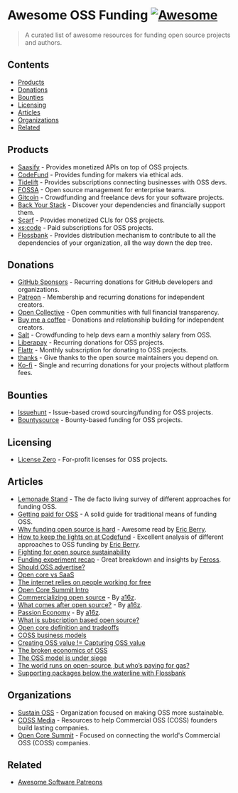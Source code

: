 # Awesome OSS Funding [![Awesome](https://awesome.re/badge.svg)](https://awesome.re)

> A curated list of awesome resources for funding open source projects and authors.


## Contents

<!-- toc -->

- [Products](#products)
- [Donations](#donations)
- [Bounties](#bounties)
- [Licensing](#licensing)
- [Articles](#articles)
- [Organizations](#organizations)
- [Related](#related)

<!-- tocstop -->

## Products

- [Saasify](https://saasify.sh) - Provides monetized APIs on top of OSS projects.
- [CodeFund](https://codefund.io) - Provides funding for makers via ethical ads.
- [Tidelift](https://tidelift.com) - Provides subscriptions connecting businesses with OSS devs.
- [FOSSA](https://fossa.com) - Open source management for enterprise teams.
- [Gitcoin](https://gitcoin.co) - Crowdfunding and freelance devs for your software projects.
- [Back Your Stack](https://backyourstack.com) - Discover your dependencies and financially support them.
- [Scarf](https://scarf.sh) - Provides monetized CLIs for OSS projects.
- [xs:code](https://xscode.com) - Paid subscriptions for OSS projects.
- [Flossbank](https://enterprise.flossbank.com) - Provides distribution mechanism to contribute to all the dependencies of your organization, all the way down the dep tree.


## Donations

- [GitHub Sponsors](https://github.com/sponsors) - Recurring donations for GitHub developers and organizations.
- [Patreon](https://www.patreon.com) - Membership and recurring donations for independent creators.
- [Open Collective](https://opencollective.com) - Open communities with full financial transparency.
- [Buy me a coffee](https://www.buymeacoffee.com) - Donations and relationship building for independent creators.
- [Salt](https://salt.bountysource.com) - Crowdfunding to help devs earn a monthly salary from OSS.
- [Liberapay](https://liberapay.com) - Recurring donations for OSS projects.
- [Flattr](https://flattr.com) - Monthly subscription for donating to OSS projects.
- [thanks](https://github.com/feross/thanks) - Give thanks to the open source maintainers you depend on.
- [Ko-fi](https://ko-fi.com) - Single and recurring donations for your projects without platform fees.


## Bounties

- [Issuehunt](https://issuehunt.io) - Issue-based crowd sourcing/funding for OSS projects.
- [Bountysource](https://www.bountysource.com) - Bounty-based funding for OSS projects.


## Licensing

- [License Zero](https://licensezero.com) - For-profit licenses for OSS projects.



## Articles

- [Lemonade Stand](https://github.com/nayafia/lemonade-stand) - The de facto living survey of different approaches for funding OSS.
- [Getting paid for OSS](https://opensource.guide/getting-paid) - A solid guide for traditional means of funding OSS.
- [Why funding open source is hard](https://codefund.io/blog/why-funding-open-source-is-hard) - Awesome read by [Eric Berry](https://twitter.com/coderberry).
- [How to keep the lights on at Codefund](https://codefund.io/blog/the-open-source-conundrum-how-do-we-keep-the-lights-on) - Excellent analysis of different approaches to OSS funding by [Eric Berry](https://twitter.com/coderberry).
- [Fighting for open source sustainability](https://codefund.io/blog/fighting-for-open-source-sustainability)
- [Funding experiment recap](https://feross.org/funding-experiment-recap) - Great breakdown and insights by [Feross](http://feross.org).
- [Should OSS advertise?](https://www.infoworld.com/article/3435114/should-open-source-software-advertise.html)
- [Open core vs SaaS](https://gravitational.com/blog/open-core-vs-saas-intro)
- [The internet relies on people working for free](https://onezero.medium.com/the-internet-relies-on-people-working-for-free-a79104a68bcc)
- [Open Core Summit Intro](https://www.infoq.com/news/2019/10/open-core-summit-intro)
- [Commercializing open source](https://a16z.com/2019/10/04/commercializing-open-source) - By [a16z](https://a16z.com).
- [What comes after open source?](https://a16z.com/2019/01/22/what-comes-after-open-source) - By [a16z](https://a16z.com).
- [Passion Economy](https://a16z.com/2019/10/08/passion-economy) - By [a16z](https://a16z.com).
- [What is subscription based open source?](https://xscode.com/94/what-is-subscription-based-open-source)
- [Open core definition and tradeoffs](https://medium.com/open-consensus/2-open-core-definition-examples-tradeoffs-e4d0c044da7c)
- [COSS business models](https://coss.media/coss-business-model-progressions)
- [Creating OSS value != Capturing OSS value](https://coss.media/creating-oss-value-capturing-oss-value)
- [The broken economics of OSS](https://medium.com/@mattklein123/the-broken-economics-of-oss-5a1b31fc0182)
- [The OSS model is under siege](https://www.influxdata.com/blog/the-open-source-database-business-model-is-under-siege/)
- [The world runs on open-source, but who’s paying for gas?](https://xscode.com/433/the-world-runs-on-open-source-but-whos-paying-for-gas/)
- [Supporting packages below the waterline with Flossbank](https://medium.com/octobox/octobox-is-supporting-its-dependencies-32f61037c5d4)


## Organizations

- [Sustain OSS](https://sustainoss.org) - Organization focused on making OSS more sustainable.
- [COSS Media](https://coss.media) - Resources to help Commercial OSS (COSS) founders build lasting companies.
- [Open Core Summit](https://opencoresummit.com) - Focused on connecting the world's Commercial OSS (COSS) companies.


## Related

- [Awesome Software Patreons](https://github.com/uraimo/awesome-software-patreons)
